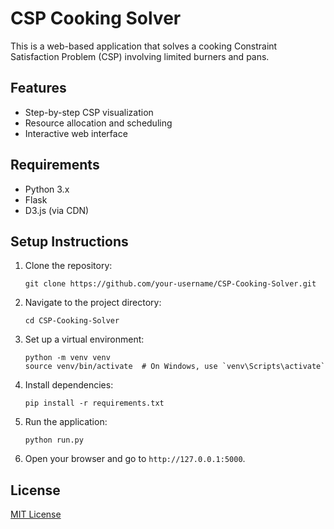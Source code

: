 # CSP Cooking Solver

This is a web-based application that solves a cooking Constraint Satisfaction Problem (CSP) involving limited burners and pans.

## Features
- Step-by-step CSP visualization
- Resource allocation and scheduling
- Interactive web interface

## Requirements
- Python 3.x
- Flask
- D3.js (via CDN)

## Setup Instructions
1. Clone the repository:
   ```
   git clone https://github.com/your-username/CSP-Cooking-Solver.git
   ```
2. Navigate to the project directory:
   ```
   cd CSP-Cooking-Solver
   ```
3. Set up a virtual environment:
   ```
   python -m venv venv
   source venv/bin/activate  # On Windows, use `venv\Scripts\activate`
   ```
4. Install dependencies:
   ```
   pip install -r requirements.txt
   ```
5. Run the application:
   ```
   python run.py
   ```
6. Open your browser and go to `http://127.0.0.1:5000`.

## License
[MIT License](LICENSE)
